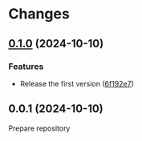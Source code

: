 # Changes

## [0.1.0](https://github.com/prantlf/denoup/compare/v0.0.1...v0.1.0) (2024-10-10)

### Features

* Release the first version ([6f192e7](https://github.com/prantlf/denoup/commit/6f192e7a476c4ea6e2f3ca71e61de1390e50c4a8))

## 0.0.1 (2024-10-10)

Prepare repository
